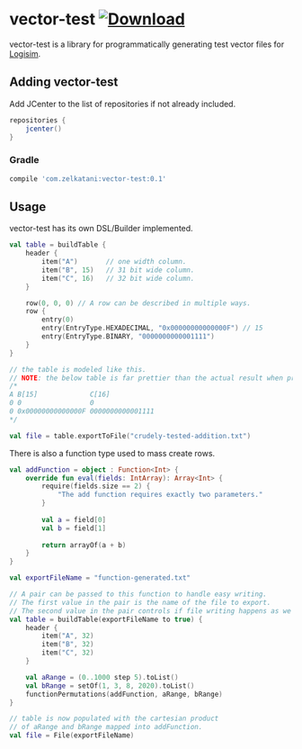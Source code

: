 vector-test [ ![Download](https://api.bintray.com/packages/zelkatani/vector-test/vector-test/images/download.svg) ](https://bintray.com/zelkatani/vector-test/vector-test/_latestVersion)
=====

vector-test is a library for programmatically generating test vector files for [Logisim](https://github.com/reds-heig/logisim-evolution).

## Adding vector-test

Add JCenter to the list of repositories if not already included.

```groovy
repositories {
    jcenter()
}
```

### Gradle
```groovy
compile 'com.zelkatani:vector-test:0.1'
```

## Usage

vector-test has its own DSL/Builder implemented.

```kotlin
val table = buildTable {
    header {
        item("A")       // one width column.
        item("B", 15)   // 31 bit wide column.
        item("C", 16)   // 32 bit wide column.
    }

    row(0, 0, 0) // A row can be described in multiple ways.
    row {
        entry(0)
        entry(EntryType.HEXADECIMAL, "0x00000000000000F") // 15
        entry(EntryType.BINARY, "0000000000001111")
    }
}

// the table is modeled like this.
// NOTE: the below table is far prettier than the actual result when printing.
/*
A B[15]             C[16]
0 0                 0
0 0x00000000000000F 0000000000001111
*/

val file = table.exportToFile("crudely-tested-addition.txt")
```

There is also a function type used to mass create rows.

```kotlin
val addFunction = object : Function<Int> {
    override fun eval(fields: IntArray): Array<Int> {
        require(fields.size == 2) {
            "The add function requires exactly two parameters."
        }
    
        val a = field[0]
        val b = field[1]
        
        return arrayOf(a + b)
    }
}

val exportFileName = "function-generated.txt"

// A pair can be passed to this function to handle easy writing.
// The first value in the pair is the name of the file to export.
// The second value in the pair controls if file writing happens as we go, or at the end.
val table = buildTable(exportFileName to true) {
    header {
        item("A", 32)
        item("B", 32)
        item("C", 32)
    }

    val aRange = (0..1000 step 5).toList()
    val bRange = setOf(1, 3, 8, 2020).toList()
    functionPermutations(addFunction, aRange, bRange)
}

// table is now populated with the cartesian product 
// of aRange and bRange mapped into addFunction.
val file = File(exportFileName)
```
